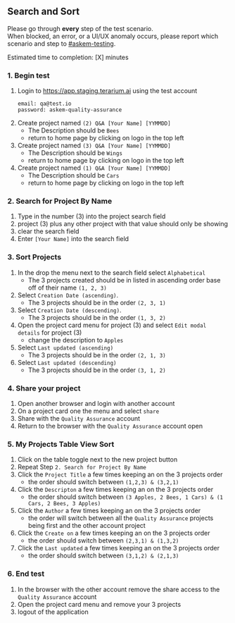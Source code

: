 ## Search and Sort
Please go through __every__ step of the test scenario.\
When blocked, an error, or a UI/UX anomaly occurs, please report which scenario and step to [\#askem-testing](https://unchartedsoftware.slack.com/archives/C06FGLXB2CE).

Estimated time to completion: [X] minutes

### 1. Begin test
1. Login to https://app.staging.terarium.ai using the test account
    ```
    email: qa@test.io
    password: askem-quality-assurance
    ```
2. Create project named `(2) Q&A [Your Name] [YYMMDD]`
   - The Description should be `Bees`
   - return to home page by clicking on logo in the top left
3. Create project named `(3) Q&A [Your Name] [YYMMDD]`
   - The Description should be `Wings`
   - return to home page by clicking on logo in the top left
4. Create project named `(1) Q&A [Your Name] [YYMMDD]`
   - The Description should be `Cars`
   - return to home page by clicking on logo in the top left

### 2. Search for Project By Name
1. Type in the number (3) into the project search field
2. project (3) plus any other project with that value should only be showing
3. clear the search field
4. Enter `[Your Name]` into the search field

### 3. Sort Projects
1. In the drop the menu next to the search field select `Alphabetical`
   - The 3 projects created should be in listed in ascending order base off of their name `(1, 2, 3)`
2. Select `Creation Date (ascending)`.
   - The 3 projects should be in the order `(2, 3, 1)`
3. Select `Creation Date (descending)`.
   - The 3 projects should be in the order `(1, 3, 2)`
4. Open the project card menu for project (3) and select `Edit modal details` for project (3)
   - change the description to `Apples`
5. Select `Last updated (ascending)`
   - The 3 projects should be in the order `(2, 1, 3)`
6. Select `Last updated (descending)`
   - The 3 projects should be in the order `(3, 1, 2)`

### 4. Share your project
1. Open another browser and login with another account
2. On a project card one the menu and select `share`
3. Share with the `Quality Assurance` account
4. Return to the browser with the `Quality Assurance` account open

### 5. My Projects Table View Sort
1. Click on the table toggle next to the new project button
2. Repeat Step `2. Search for Project By Name`
3. Click the `Project Title` a few times keeping an on the 3 projects order
   - the order should switch between `(1,2,3) & (3,2,1)`
4. Click the `Descripton` a few times keeping an on the 3 projects order
   - the order should switch between `(3 Apples, 2 Bees, 1 Cars) & (1 Cars, 2 Bees, 3 Apples)`
5. Click the `Author` a few times keeping an on the 3 projects order
   - the order will switch between all the `Quality Assurance` projects being first and the other account project
6. Click the `Create on` a few times keeping an on the 3 projects order
   - the order should switch between `(2,3,1) & (1,3,2)`
7. Click the `Last updated` a few times keeping an on the 3 projects order
   - the order should switch between `(3,1,2) & (2,1,3)`

### 6. End test
1. In the browser with the other account remove the share access to the `Quality Assurance` account
2. Open the project card menu and remove your 3 projects
3. logout of the application 
